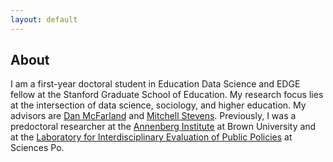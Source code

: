 ```yaml
---
layout: default
---
```


## About

I am a first-year doctoral student in Education Data Science and EDGE fellow at the Stanford Graduate School of Education. My research focus lies at the intersection of data science, sociology, and higher education. My advisors are [Dan McFarland](https://ed.stanford.edu/faculty/mcfarland) and [Mitchell Stevens](https://ed.stanford.edu/faculty/stevens4). Previously, I was a predoctoral researcher at the [Annenberg Institute](https://annenberg.brown.edu) at Brown University and at the [Laboratory for Interdisciplinary Evaluation of Public Policies](https://www.sciencespo.fr/liepp/en.html) at Sciences Po.